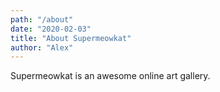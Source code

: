 ```yaml
---
path: "/about"
date: "2020-02-03"
title: "About Supermeowkat"
author: "Alex"
---
```


Supermeowkat is an awesome online art gallery.
